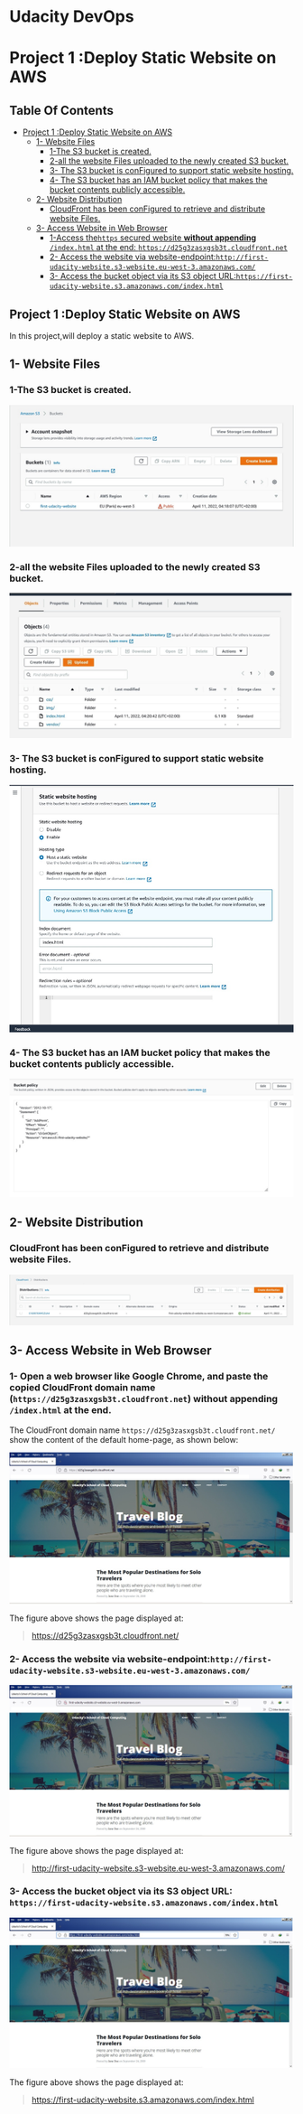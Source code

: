 # Udacity DevOps
# Project 1 :Deploy Static Website on AWS
## Table Of Contents
* [Project 1 :Deploy Static Website on AWS](#project-1-deploy-static-website-on-aws)
  * [1- Website Files](#1--website-files)
    * [1-The S3 bucket is created.](#1-the-s3-bucket-is-created)
    * [2-all the website Files uploaded to the newly created S3 bucket.](#2-all-the-website-files-uploaded-to-the-newly-created-s3-bucket)
    * [3- The S3 bucket is conFigured to support static website hosting.](#3--the-s3-bucket-is-configured-to-support-static-website-hosting)
    * [4- The S3 bucket has an IAM bucket policy that makes the bucket contents publicly accessible.](#4--the-s3-bucket-has-an-iam-bucket-policy-that-makes-the-bucket-contents-publicly-accessible)
  * [2- Website Distribution](#2--website-distribution)
    * [CloudFront has been conFigured to retrieve and distribute website Files.](#cloudfront-has-been-configured-to-retrieve-and-distribute-website-files)
  * [3- Access Website in Web Browser](#3--access-website-in-web-browser)
    * [1-Access the`https` secured website **without appending** `/index.html` at the end: `https://d25g3zasxgsb3t.cloudfront.net`](#1--open-a-web-browser-like-google-chrome-and-paste-the-copied-cloudfront-domain-name-httpsd25g3zasxgsb3tcloudfrontnet-without-appending-indexhtml-at-the-end)
    * [2- Access the website via website-endpoint:`http://first-udacity-website.s3-website.eu-west-3.amazonaws.com/`](#2--access-the-website-via-website-endpoint-httpfirst-udacity-websites3-websiteeu-west-3amazonawscom)
    * [3- Access the bucket object via its S3 object URL:`https://first-udacity-website.s3.amazonaws.com/index.html`](#2--access-the-website-via-website-endpoint-httpfirst-udacity-websites3-websiteeu-west-3amazonawscom)
    
## Project 1 :Deploy Static Website on AWS
 In this project,will deploy a static website to AWS.

 ## 1- Website Files
 ### 1-The S3 bucket is created.

 ![1-S3 bucket is created](./image/1-S3BucketIsCreated.jpg)

 ### 2-all the website Files uploaded to the newly created S3 bucket.
 ![2-Website Files Uploaded](./image/2-WebsiteFilesUploaded.jpg)

 ### 3- The S3 bucket is conFigured to support static website hosting.

 ![3-support static website hosting](./image/3-SupportStaticWebsiteHosting.jpg)

### 4- The S3 bucket has an IAM bucket policy that makes the bucket contents publicly accessible.

 ![4-Bucket Policy](./image/4-BucketPolicy.jpg)


## 2- Website Distribution

 ### CloudFront has been conFigured to retrieve and distribute website Files.

 ![5-CloudFront Distribution](./image/5-CloudFrontDistribution.jpg)

## 3- Access Website in Web Browser

 ### 1- Open a web browser like Google Chrome, and paste the copied CloudFront domain name (`https://d25g3zasxgsb3t.cloudfront.net`) **without appending** `/index.html` at the end. <br>
The CloudFront domain name  `https://d25g3zasxgsb3t.cloudfront.net/` show the content of the default home-page, as shown below:

![https](./image/https.jpg)

The figure above shows the page displayed at: 

> https://d25g3zasxgsb3t.cloudfront.net/

### 2- Access the website via website-endpoint:`http://first-udacity-website.s3-website.eu-west-3.amazonaws.com/`

![https](./image/http.jpg)

The figure above shows the page displayed at:

> http://first-udacity-website.s3-website.eu-west-3.amazonaws.com/

### 3- Access the bucket object via its S3 object URL: `https://first-udacity-website.s3.amazonaws.com/index.html`

![index](./image/index.jpg)

The figure above shows the page displayed at:

> https://first-udacity-website.s3.amazonaws.com/index.html

